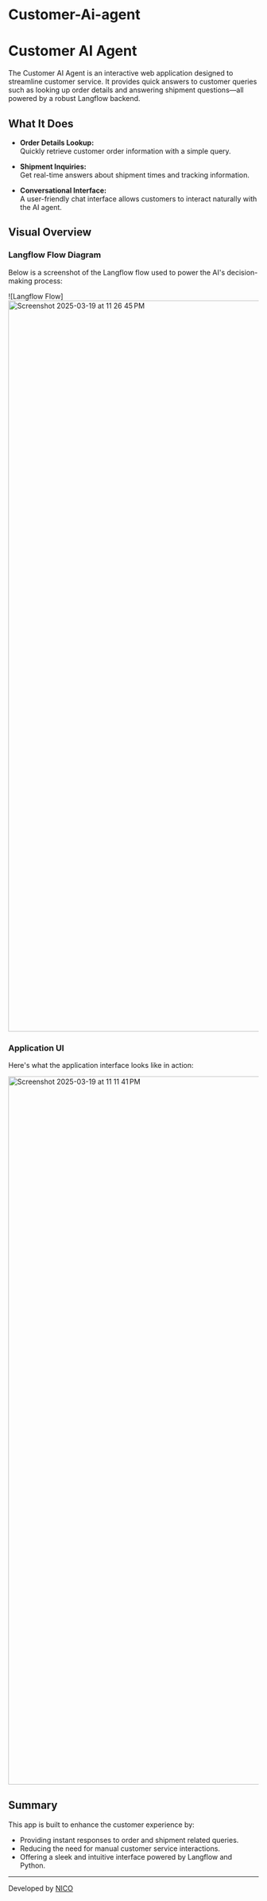 # Customer-Ai-agent
# Customer AI Agent

The Customer AI Agent is an interactive web application designed to streamline customer service. It provides quick answers to customer queries such as looking up order details and answering shipment questions—all powered by a robust Langflow backend.

## What It Does

- **Order Details Lookup:**  
  Quickly retrieve customer order information with a simple query.

- **Shipment Inquiries:**  
  Get real-time answers about shipment times and tracking information.

- **Conversational Interface:**  
  A user-friendly chat interface allows customers to interact naturally with the AI agent.

## Visual Overview

### Langflow Flow Diagram
Below is a screenshot of the Langflow flow used to power the AI's decision-making process:

![Langflow Flow]<img width="1470" alt="Screenshot 2025-03-19 at 11 26 45 PM" src="https://github.com/user-attachments/assets/a3ef4cb8-e0b9-426e-86b2-f0911e66c6e1" />


### Application UI
Here's what the application interface looks like in action:

<img width="1424" alt="Screenshot 2025-03-19 at 11 11 41 PM" src="https://github.com/user-attachments/assets/6b3491e5-5a2a-4635-9e0d-544e0814fb0b" />


## Summary

This app is built to enhance the customer experience by:
- Providing instant responses to order and shipment related queries.
- Reducing the need for manual customer service interactions.
- Offering a sleek and intuitive interface powered by Langflow and Python.

---

Developed by [NICO](https://github.com/Neutrino09?tab=repositories)
